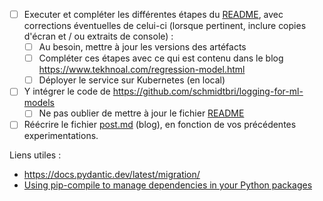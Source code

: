 - [ ] Executer et compléter les différentes étapes du [README](README.md), avec corrections éventuelles de celui-ci (lorsque pertinent, inclure copies d'écran et / ou extraits de console) :
  - [ ] Au besoin, mettre à jour les versions des artéfacts
  - [ ] Compléter ces étapes avec ce qui est contenu dans le blog https://www.tekhnoal.com/regression-model.html
  - [ ] Déployer le service sur Kubernetes (en local)
- [ ] Y intégrer le code de https://github.com/schmidtbri/logging-for-ml-models
  - [ ] Ne pas oublier de mettre à jour le fichier [README](README.md)
- [ ] Réécrire le fichier [post.md](blog_post/post.md) (blog), en fonction de vos précédentes experimentations.

Liens utiles :
- https://docs.pydantic.dev/latest/migration/
- [Using pip-compile to manage dependencies in your Python packages](https://medium.com/packagr/using-pip-compile-to-manage-dependencies-in-your-python-packages-8451b21a949e)
